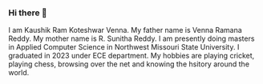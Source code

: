 ### Hi there 👋
I am Kaushik Ram Koteshwar Venna. My father name is Venna Ramana Reddy. My mother name is R. Sunitha Reddy.
I am presently doing masters in Applied Computer Science in Northwest Missouri State University.
I graduated in 2023 under ECE department.
My hobbies are playing cricket, playing chess, browsing over the net and knowing the hsitory around the world.
